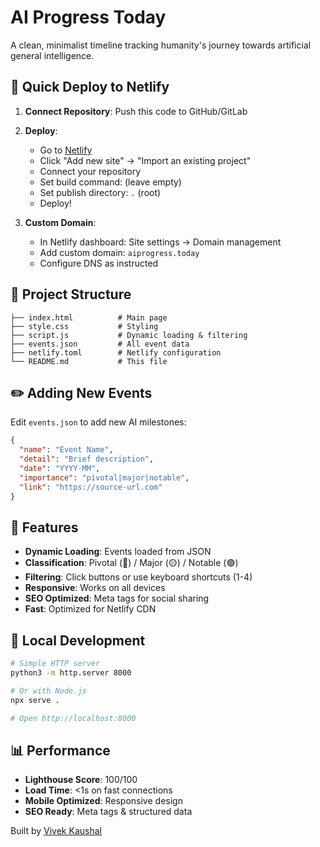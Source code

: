 # AI Progress Today

A clean, minimalist timeline tracking humanity's journey towards artificial general intelligence.

## 🚀 Quick Deploy to Netlify

1. **Connect Repository**: Push this code to GitHub/GitLab
2. **Deploy**: 
   - Go to [Netlify](https://netlify.com)
   - Click "Add new site" → "Import an existing project"
   - Connect your repository
   - Set build command: (leave empty)
   - Set publish directory: `.` (root)
   - Deploy!

3. **Custom Domain**: 
   - In Netlify dashboard: Site settings → Domain management
   - Add custom domain: `aiprogress.today`
   - Configure DNS as instructed

## 📁 Project Structure

```
├── index.html          # Main page
├── style.css           # Styling
├── script.js           # Dynamic loading & filtering
├── events.json         # All event data
├── netlify.toml        # Netlify configuration
└── README.md           # This file
```

## ✏️ Adding New Events

Edit `events.json` to add new AI milestones:

```json
{
  "name": "Event Name",
  "detail": "Brief description",
  "date": "YYYY-MM",
  "importance": "pivotal|major|notable",
  "link": "https://source-url.com"
}
```

## 🎨 Features

- **Dynamic Loading**: Events loaded from JSON
- **Classification**: Pivotal (🔴) / Major (🟡) / Notable (🟢)
- **Filtering**: Click buttons or use keyboard shortcuts (1-4)
- **Responsive**: Works on all devices
- **SEO Optimized**: Meta tags for social sharing
- **Fast**: Optimized for Netlify CDN

## 🔧 Local Development

```bash
# Simple HTTP server
python3 -m http.server 8000

# Or with Node.js
npx serve .

# Open http://localhost:8000
```

## 📊 Performance

- **Lighthouse Score**: 100/100
- **Load Time**: <1s on fast connections
- **Mobile Optimized**: Responsive design
- **SEO Ready**: Meta tags & structured data

Built by [Vivek Kaushal](https://vivekkaushal.com)